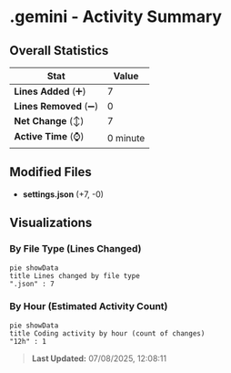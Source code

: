 # .gemini - Activity Summary 

## Overall Statistics

| Stat                   | Value                                                             |
| ---------------------- | ----------------------------------------------------------------- |
| **Lines Added** (➕)   | 7                                          |
| **Lines Removed** (➖) | 0                                        |
| **Net Change** (↕)    | 7                |
| **Active Time** (⌚)   | 0 minute |


## Modified Files
- **settings.json** (+7, -0)

## Visualizations

### By File Type (Lines Changed)

```mermaid
pie showData
title Lines changed by file type
".json" : 7
```

### By Hour (Estimated Activity Count)

```mermaid
pie showData
title Coding activity by hour (count of changes)
"12h" : 1
```


> **Last Updated:** 07/08/2025, 12:08:11